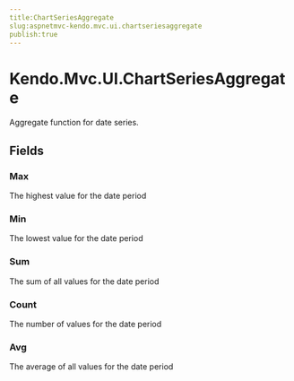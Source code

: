 ```yaml
---
title:ChartSeriesAggregate
slug:aspnetmvc-kendo.mvc.ui.chartseriesaggregate
publish:true
---
```


# Kendo.Mvc.UI.ChartSeriesAggregate

Aggregate function for date series.

## Fields

### Max
The highest value for the date period

### Min
The lowest value for the date period

### Sum
The sum of all values for the date period

### Count
The number of values for the date period

### Avg
The average of all values for the date period